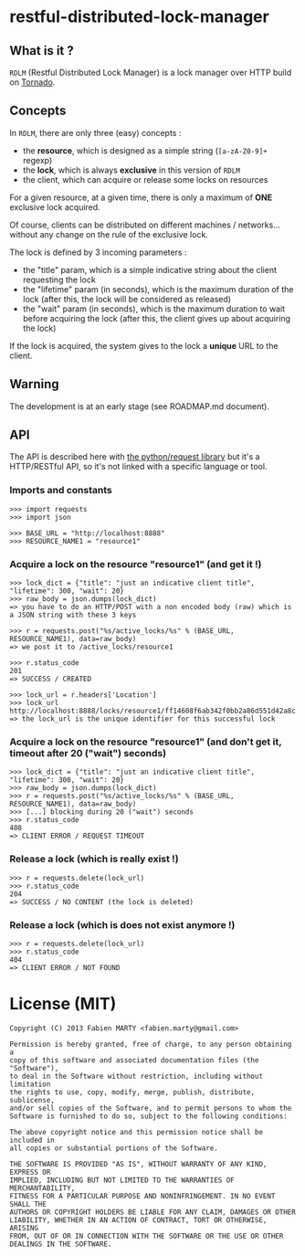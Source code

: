 # restful-distributed-lock-manager

## What is it ?

`RDLM` (Restful Distributed Lock Manager) is a lock manager over HTTP build on [Tornado][TORNADO].

## Concepts

In `RDLM`, there are only three (easy) concepts :

- the **resource**, which is designed as a simple string (`[a-zA-Z0-9]+` regexp)
- the **lock**, which is always **exclusive** in this version of `RDLM`
- the client, which can acquire or release some locks on resources

For a given resource, at a given time, there is only a maximum of **ONE** exclusive lock acquired.

Of course, clients can be distributed on different machines / networks... without any change on the rule of the exclusive lock.

The lock is defined by 3 incoming parameters :

- the "title" param, which is a simple indicative string about the client requesting the lock
- the "lifetime" param (in seconds), which is the maximum duration of the lock (after this, the lock will be considered as released)
- the "wait" param (in seconds), which is the maximum duration to wait before acquiring the lock (after this, the client gives up about acquiring the lock)

If the lock is acquired, the system gives to the lock a **unique** URL to the client.

## Warning

The development is at an early stage (see ROADMAP.md document).

## API

The API is described here with [the python/request library][REQUESTS] but it's a HTTP/RESTful API, so it's not linked with a specific language or tool.

### Imports and constants

    >>> import requests
    >>> import json

    >>> BASE_URL = "http://localhost:8888"
    >>> RESOURCE_NAME1 = "resource1"

### Acquire a lock on the resource "resource1" (and get it !)

    >>> lock_dict = {"title": "just an indicative client title", "lifetime": 300, "wait": 20}
    >>> raw_body = json.dumps(lock_dict)
    => you have to do an HTTP/POST with a non encoded body (raw) which is a JSON string with these 3 keys

    >>> r = requests.post("%s/active_locks/%s" % (BASE_URL, RESOURCE_NAME1), data=raw_body)
    => we post it to /active_locks/resource1

    >>> r.status_code
    201
    => SUCCESS / CREATED

    >>> lock_url = r.headers['Location']
    >>> lock_url
    http://localhost:8888/locks/resource1/ff14608f6ab342f0bb2a86d551d42a8c
    => the lock_url is the unique identifier for this successful lock

### Acquire a lock on the resource "resource1" (and don't get it, timeout after 20 ("wait") seconds)

    >>> lock_dict = {"title": "just an indicative client title", "lifetime": 300, "wait": 20}
    >>> raw_body = json.dumps(lock_dict)
    >>> r = requests.post("%s/active_locks/%s" % (BASE_URL, RESOURCE_NAME1), data=raw_body)
    >>> [...] blocking during 20 ("wait") seconds
    >>> r.status_code
    408
    => CLIENT ERROR / REQUEST TIMEOUT

### Release a lock (which is really exist !)

    >>> r = requests.delete(lock_url)
    >>> r.status_code
    204
    => SUCCESS / NO CONTENT (the lock is deleted)

### Release a lock (which is does not exist anymore !)

    >>> r = requests.delete(lock_url)
    >>> r.status_code
    404
    => CLIENT ERROR / NOT FOUND

# License (MIT)

    Copyright (C) 2013 Fabien MARTY <fabien.marty@gmail.com>
    
    Permission is hereby granted, free of charge, to any person obtaining a 
    copy of this software and associated documentation files (the "Software"),
    to deal in the Software without restriction, including without limitation
    the rights to use, copy, modify, merge, publish, distribute, sublicense, 
    and/or sell copies of the Software, and to permit persons to whom the 
    Software is furnished to do so, subject to the following conditions:

    The above copyright notice and this permission notice shall be included in
    all copies or substantial portions of the Software.

    THE SOFTWARE IS PROVIDED "AS IS", WITHOUT WARRANTY OF ANY KIND, EXPRESS OR
    IMPLIED, INCLUDING BUT NOT LIMITED TO THE WARRANTIES OF MERCHANTABILITY,
    FITNESS FOR A PARTICULAR PURPOSE AND NONINFRINGEMENT. IN NO EVENT SHALL THE
    AUTHORS OR COPYRIGHT HOLDERS BE LIABLE FOR ANY CLAIM, DAMAGES OR OTHER
    LIABILITY, WHETHER IN AN ACTION OF CONTRACT, TORT OR OTHERWISE, ARISING 
    FROM, OUT OF OR IN CONNECTION WITH THE SOFTWARE OR THE USE OR OTHER 
    DEALINGS IN THE SOFTWARE.

[REQUESTS]: http://python-requests.org "python requests website"
[TORNADO]: http://www.tornadoweb.org/ "tornado website"